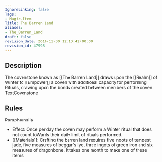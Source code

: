 ```yaml
---
IgnoreLinking: false
Tags:
- Magic-Item
Title: The Barren Land
aliases:
- The_Barren_Land
draft: false
revision_date: 2016-11-30 12:13:42+00:00
revision_id: 47998
---
```


## Description
The covenstone known as [[The Barren Land]] draws upon the [[Realm]] of Winter to [[Empower]] a coven with additional capacity for performing Rituals, drawing upon the bonds created between members of the coven.
TextCovenstone
## Rules
Paraphernalia
* Effect: Once per day the coven may perform a Winter ritual that does not count toWards their daily limit of rituals performed.
* [[Materials]]: Crafting the barren land requires five ingots of tempest jade, five measures of beggar's lye, three ingots of green iron and six measures of dragonbone. It takes one month to make one of these items.